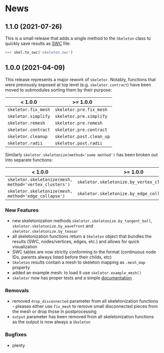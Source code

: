 # News

## 1.1.0 (2021-07-26)

This is a small release that adds a single method to the `Skeleton` class to
quickly save results as
[SWC](http://www.neuronland.org/NLMorphologyConverter/MorphologyFormats/SWC/Spec.html)
file:

```Python
>>> skel.to_swc('skeleton.swc')
```

## 1.0.0 (2021-04-09)

This release represents a major rework of `skeletor`. Notably, functions that
were previously exposed at top level (e.g. `skeletor.contract`) have been
moved to submodules sorting them by their purpose:

| < 1.0.0                     | >= 1.0.0                  |
| --------------------------- | ------------------------- |
| `skeletor.fix_mesh`         | `skeletor.pre.fix_mesh`   |
| `skeletor.simplify`         | `skeletor.pre.simplify`   |
| `skeletor.remesh`           | `skeletor.pre.remesh`     |
| `skeletor.contract`         | `skeletor.pre.contract`   |
| `skeletor.cleanup`          | `skeletor.post.clean_up`  |
| `skeletor.radii`            | `skeletor.post.radii`     |

Similarly `skeletor.skeletonize(method='some method')` has been broken out into
separate functions:

| < 1.0.0                                                | >= 1.0.0                                             |
| ------------------------------------------------------ | ---------------------------------------------------- |
| `skeletor.skeletonize(mesh, method='vertex_clusters')` | `skeletor.skeletonize.by_vertex_clusters(mesh)`      |
| `skeletor.skeletonize(mesh, method='edge_collapse')`   | `skeletor.skeletonize.by_edge_collapse(mesh)`        |


### New Features
- new skeletonization methods `skeletor.skeletonize.by_tangent_ball`,
  `skeletor.skeletonize.by_wavefront` and `skeletor.skeletonize.by_teasar`
- all skeletonization functions return a `Skeleton` object that bundles the
  results (SWC, nodes/vertices, edges, etc.) and allows for quick visualization
- SWC tables are now strictly conforming to the format (continuous node IDs,
  parents always listed before their childs, etc)
- `Skeleton` results contain a mesh to skeleton mapping as `.mesh_map` property   
- added an example mesh: to load it use `skeletor.example_mesh()`
- `skeletor` now has proper tests and a simple [documentation](https://schlegelp.github.io/skeletor/)

### Removals
- removed `drop_disconnected` parameter from all skeletonization functions -
  pleases either use `fix_mesh` to remove small disconnected pieces from the
  mesh or drop those in postprocessing
- `output` parameter has been removed from all skeletonization functions as the
  output is now always a `Skeleton`


### Bugfixes
- plenty
